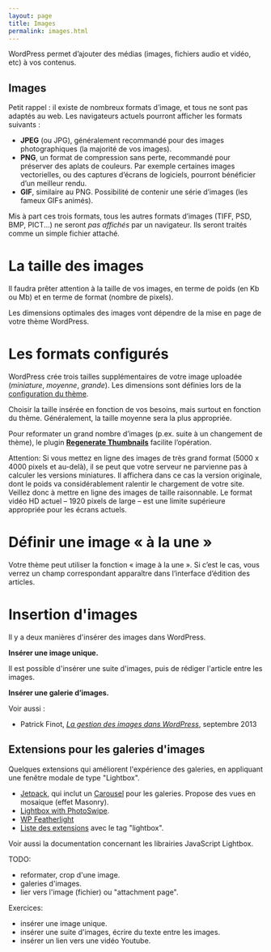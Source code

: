 ```yaml
---
layout: page
title: Images
permalink: images.html
---
```


WordPress permet d’ajouter des médias (images, fichiers audio et vidéo, etc) à vos contenus.

Images
---

Petit rappel : il existe de nombreux formats d’image, et tous ne sont pas adaptés au web. Les navigateurs actuels pourront afficher les formats suivants : 

* **JPEG** (ou JPG), généralement recommandé pour des images photographiques (la majorité de vos images). 
* **PNG**, un format de compression sans perte, recommandé pour préserver des aplats de couleurs. Par exemple certaines images vectorielles, ou des captures d’écrans de logiciels, pourront bénéficier d’un meilleur rendu.
* **GIF**, similaire au PNG. Possibilité de contenir une série d’images (les fameux GIFs animés).

Mis à part ces trois formats, tous les autres formats d’images (TIFF, PSD, BMP, PICT...) ne seront *pas affichés* par un navigateur. Ils seront traités comme un simple fichier attaché.

La taille des images
===

Il faudra prêter attention à la taille de vos images, en terme de poids (en Kb ou Mb) et en terme de format (nombre de pixels).

Les dimensions optimales des images vont dépendre de la mise en page de votre thème WordPress.

Les formats configurés
===

WordPress crée trois tailles supplémentaires de votre image uploadée (*miniature*, *moyenne*, *grande*). Les dimensions sont définies lors de la [configuration du thème](reglages).

Choisir la taille insérée en fonction de vos besoins, mais surtout en fonction du thème. Généralement, la taille moyenne sera la plus appropriée.

Pour reformater un grand nombre d’images (p.ex. suite à un changement de thème), le  plugin **[Regenerate Thumbnails](http://wordpress.org/plugins/regenerate-thumbnails/)** facilite l’opération.

Attention: Si vous mettez en ligne des images de très grand format (5000 x 4000 pixels et au-delà), il se peut que votre serveur ne parvienne pas à calculer les versions miniatures. Il affichera dans ce cas la version originale, dont le poids va considérablement ralentir le chargement de votre site. Veillez donc à mettre en ligne des images de taille raisonnable. Le format vidéo HD actuel – 1920 pixels de large – est une limite supérieure appropriée pour les écrans actuels.

Définir une image « à la une »
===

Votre thème peut utiliser la fonction « image à la une ». Si c’est le cas, vous verrez un champ correspondant apparaître dans l’interface d’édition des articles. 

Insertion d'images
===

Il y a deux manières d'insérer des images dans WordPress.

**Insérer une image unique.**

Il est possible d'insérer une suite d'images, puis de rédiger l'article entre les images.

**Insérer une galerie d’images.**

Voir aussi : 

* Patrick Finot, *[La gestion des images dans WordPress](http://www.informatique-enseignant.com/gestion-images-wordpress/)*, septembre 2013 

## Extensions pour les galeries d'images

Quelques extensions qui améliorent l'expérience des galeries, en appliquant une fenêtre modale de type "Lightbox".

- [Jetpack](https://wordpress.org/plugins/jetpack/), qui inclut un [Carousel](https://jetpack.com/support/carousel/) pour les galeries. Propose des vues en mosaique (effet Masonry).
- [Lightbox with PhotoSwipe](https://wordpress.org/plugins/lightbox-photoswipe/).
- [WP Featherlight](https://wordpress.org/plugins/wp-featherlight/)
- [Liste des extensions](https://wordpress.org/plugins/tags/lightbox/) avec le tag "lightbox".

Voir aussi la documentation concernant les librairies JavaScript Lightbox.

TODO: 

- reformater, crop d'une image.
- galeries d'images.
- lier vers l'image (fichier) ou "attachment page".

Exercices: 

* insérer une image unique.
* insérer une suite d'images, écrire du texte entre les images.
* insérer un lien vers une vidéo Youtube.